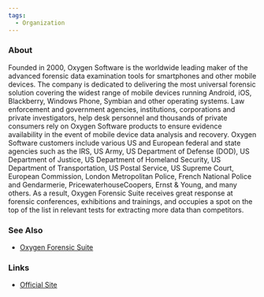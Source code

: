 ```yaml
---
tags:
  - Organization
---
```

### About

Founded in 2000, Oxygen Software is the worldwide leading maker of the advanced
forensic data examination tools for smartphones and other mobile devices. The
company is dedicated to delivering the most universal forensic solution
covering the widest range of mobile devices running Android, iOS, Blackberry,
Windows Phone, Symbian and other operating systems. Law enforcement and
government agencies, institutions, corporations and private investigators, help
desk personnel and thousands of private consumers rely on Oxygen Software
products to ensure evidence availability in the event of mobile device data
analysis and recovery. Oxygen Software customers include various US and
European federal and state agencies such as the IRS, US Army, US Department of
Defense (DOD), US Department of Justice, US Department of Homeland Security, US
Department of Transportation, US Postal Service, US Supreme Court, European
Commission, London Metropolitan Police, French National Police and Gendarmerie,
PricewaterhouseCoopers, Ernst & Young, and many others. As a result, Oxygen
Forensic Suite receives great response at forensic conferences, exhibitions and
trainings, and occupies a spot on the top of the list in relevant tests for
extracting more data than competitors.

### See Also

* [Oxygen Forensic Suite](oxygen_forensic_suite.md)

### Links

* [Official Site](http://www.oxygensoftware.com)
